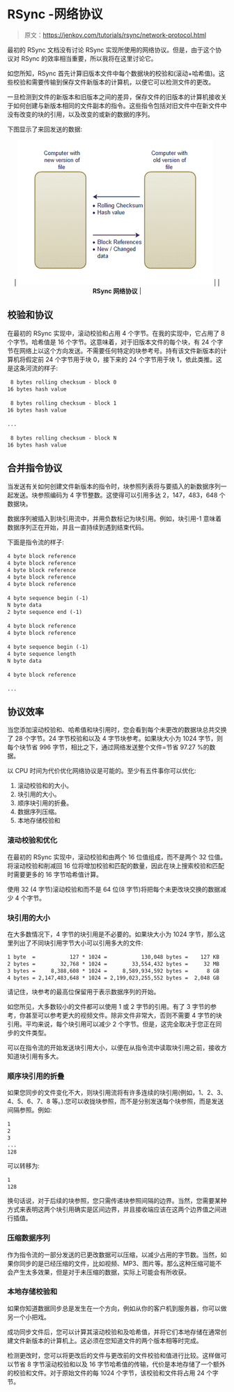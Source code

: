 # RSync -网络协议

> 原文：<https://jenkov.com/tutorials/rsync/network-protocol.html>

最初的 RSync 文档没有讨论 RSync 实现所使用的网络协议。但是，由于这个协议对 RSync 的效率相当重要，所以我将在这里讨论它。

如您所知，RSync 首先计算旧版本文件中每个数据块的校验和(滚动+哈希值)。这些校验和需要传输到保存文件新版本的计算机，以便它可以检测文件的更改。

一旦检测到文件的新版本和旧版本之间的差异，保存文件的旧版本的计算机接收关于如何创建与新版本相同的文件副本的指令。这些指令包括对旧文件中在新文件中没有改变的块的引用，以及改变的或新的数据的序列。

下图显示了来回发送的数据:

<center>

| ![RSync Network Protocol.](img/38ff3e4739aad9b5c6416783e37bfde7.png) |
| **RSync 网络协议** |

</center>

## 校验和协议

在最初的 RSync 实现中，滚动校验和占用 4 个字节。在我的实现中，它占用了 8 个字节。哈希值是 16 个字节。这意味着，对于旧版本文件的每个块，有 24 个字节在网络上以这个方向发送。不需要任何特定的块参考号。持有该文件新版本的计算机将假定前 24 个字节用于块 0，接下来的 24 个字节用于块 1，依此类推。这是这条河流的样子:

```
 8 bytes rolling checksum - block 0
16 bytes hash value

 8 bytes rolling checksum - block 1
16 bytes hash value

...

 8 bytes rolling checksum - block N
16 bytes hash value

```

## 合并指令协议

当发送有关如何创建文件新版本的指令时，块参照列表将与要插入的新数据序列一起发送。块参照编码为 4 字节整数。这使得可以引用多达 2，147，483，648 个数据块。

数据序列被插入到块引用流中，并用负数标记为块引用。例如，块引用-1 意味着数据序列正在开始，并且一直持续到遇到结束代码。

下面是指令流的样子:

```
4 byte block reference
4 byte block reference
4 byte block reference
4 byte block reference
4 byte block reference

4 byte sequence begin (-1)
N byte data
2 byte sequence end (-1)

4 byte block reference
4 byte block reference

4 byte sequence begin (-1)
4 byte sequence length
N byte data

4 byte block reference

...    

```

## 协议效率

当您添加滚动校验和、哈希值和块引用时，您会看到每个未更改的数据块总共交换了 28 个字节。24 字节校验和以及 4 字节块参考。如果块大小为 1024 字节，则每个块节省 996 字节，相比之下，通过网络发送整个文件=节省 97.27 %的数据。

以 CPU 时间为代价优化网络协议是可能的。至少有五件事你可以优化:

1.  滚动校验和的大小。
2.  块引用的大小。
3.  顺序块引用的折叠。
4.  数据序列压缩。
5.  本地存储校验和

### 滚动校验和优化

在最初的 RSync 实现中，滚动校验和由两个 16 位值组成，而不是两个 32 位值。将滚动校验和削减回 16 位将增加校验和匹配的数量，因此在块上搜索校验和匹配时需要更多的 16 字节哈希值计算。

使用 32 (4 字节)滚动校验和而不是 64 位(8 字节)将把每个未更改块交换的数据减少 4 个字节。

### 块引用的大小

在大多数情况下，4 字节的块引用是不必要的。如果块大小为 1024 字节，那么这里列出了不同块引用字节大小可以引用多大的文件:

```
1 byte  =           127 * 1024 =           130,048 bytes =    127 KB
2 bytes =        32,768 * 1024 =        33,554,432 bytes =     32 MB
3 bytes =     8,388,608 * 1024 =     8,589,934,592 bytes =      8 GB
4 bytes = 2,147,483,648 * 1024 = 2,199,023,255,552 bytes =  2,048 GB

```

请记住，块参考的最高位保留用于表示数据序列的开始。

如您所见，大多数较小的文件都可以使用 1 或 2 字节的引用。有了 3 字节的参考，你甚至可以参考更大的视频文件。除非文件非常大，否则不需要 4 字节的块引用。平均来说，每个块引用可以减少 2 个字节。但是，这完全取决于您正在同步的文件类型。

可以在指令流的开始发送块引用大小，以便在从指令流中读取块引用之前，接收方知道块引用有多大。

### 顺序块引用的折叠

如果您同步的文件变化不大，则块引用流将有许多连续的块引用(例如，1、2、3、4、5、6、7、8 等。).您可以收拢块参照，而不是分别发送每个块参照，而是发送间隔参照。例如:

```
1
2
3
...
128

```

可以转移为:

```
1
128

```

换句话说，对于后续的块参照，您只需传递块参照间隔的边界。当然，您需要某种方式来表明这两个块引用确实是区间边界，并且接收端应该在这两个边界值之间进行插值。

### 压缩数据序列

作为指令流的一部分发送的已更改数据可以压缩，以减少占用的字节数。当然，如果你同步的是已经压缩的文件，比如视频、MP3、图片等。那么这种压缩可能不会产生太多效果，但是对于未压缩的数据，实际上可能会有所收获。

### 本地存储校验和

如果你知道数据同步总是发生在一个方向，例如从你的客户机到服务器，你可以做另一个小把戏。

成功同步文件后，您可以计算其滚动校验和及哈希值，并将它们本地存储在通常创建文件新版本的计算机上。这必须在您知道文件的两个版本相等时完成。

检测更改时，您可以将更改后的文件与更改前的文件校验和值进行比较。这样做可以节省 8 字节滚动校验和以及 16 字节哈希值的传输，代价是本地存储了一个额外的校验和文件。对于原始文件的每 1024 个字节，该校验和文件将占用 24 个字节。